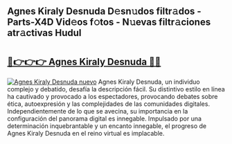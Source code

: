 ## Agnes Kiraly Desnuda D𝚎sn𝚞dos filtr𝚊dos - Parts-X4D Vid𝚎os f𝚘tos - N𝚞evas filtr𝚊ciones atr𝚊ctivas HuduI

# <h2><a href="http://mbb7zwq.tromn.icu/?c=Agnes+Kiraly+Desnuda">🔗👉👉👉 Agnes Kiraly Desnuda 🔗🔗</a></h2>

[![Agnes Kiraly Desnuda nuevo](https://i.imgur.com/pEAQMta.gif)](http://mbb7zwq.tromn.icu/?c=Agnes+Kiraly+Desnuda)
Agnes Kiraly Desnuda, un individuo complejo y debatido, desafía la descripción fácil. Su distintivo estilo en línea ha cautivado y provocado a los espectadores, provocando debates sobre ética, autoexpresión y las complejidades de las comunidades digitales. Independientemente de lo que se avecina, su importancia en la configuración del panorama digital es innegable. Impulsado por una determinación inquebrantable y un encanto innegable, el progreso de Agnes Kiraly Desnuda en el reino virtual es implacable.
